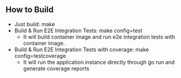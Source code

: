 ## How to Build

- Just build: make
- Build & Run E2E Integration Tests: make config=test
    - It will build container image and run e2e integration tests with container image.
- Build & Run E2E Integration Tests with coverage: make config=testcoverage
    - It will run the application instance directly through go run and generate coverage reports
